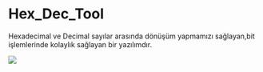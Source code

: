 # Hex_Dec_Tool

Hexadecimal ve Decimal sayılar arasında dönüşüm yapmamızı sağlayan,bit işlemlerinde kolaylık sağlayan bir yazılımdır.



![](Resources\software_prewiev.gif)
